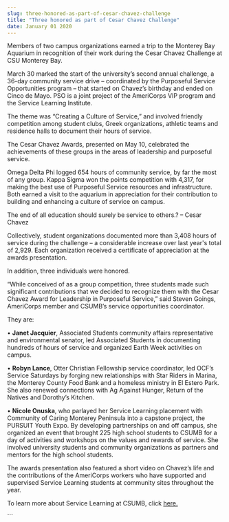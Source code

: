 ```yaml
---
slug: three-honored-as-part-of-cesar-chavez-challenge
title: "Three honored as part of Cesar Chavez Challenge"
date: January 01 2020
---
```


 
<p>
  Members of two campus organizations earned a trip to the Monterey Bay Aquarium
  in recognition of their work during the Cesar Chavez Challenge at CSU Monterey
  Bay.
</p>
<p>
  March 30 marked the start of the university’s second annual challenge, a
  36-day community service drive – coordinated by the Purposeful Service
  Opportunities program – that started on Chavez’s birthday and ended on Cinco
  de Mayo. PSO is a joint project of the AmeriCorps VIP program and the Service
  Learning Institute.
</p>
<p>
  The theme was “Creating a Culture of Service,” and involved friendly
  competition among student clubs, Greek organizations, athletic teams and
  residence halls to document their hours of service.
</p>
<p>
  The Cesar Chavez Awards, presented on May 10, celebrated the achievements of
  these groups in the areas of leadership and purposeful service.
</p>
<p>
  Omega Delta Phi logged 654 hours of community service, by far the most of any
  group. Kappa Sigma won the points competition with 4,317, for making the best
  use of Purposeful Service resources and infrastructure. Both earned a visit to
  the aquarium in appreciation for their contribution to building and enhancing
  a culture of service on campus.
</p>
<p>
  The end of all education should surely be service to others.? – Cesar Chavez
</p>
<p>
  Collectively, student organizations documented more than 3,408 hours of
  service during the challenge – a considerable increase over last year's total
  of 2,929. Each organization received a certificate of appreciation at the
  awards presentation.
</p>
<p>In addition, three individuals were honored.</p>
<p>
  “While conceived of as a group competition, three students made such
  significant contributions that we decided to recognize them with the Cesar
  Chavez Award for Leadership in Purposeful Service,” said Steven Goings,
  AmeriCorps member and CSUMB’s service opportunities coordinator.
</p>
<p>They are:</p>
<p>
  • <strong>Janet Jacquier</strong>, Associated Students community affairs
  representative and environmental senator, led Associated Students in
  documenting hundreds of hours of service and organized Earth Week activities
  on campus.
</p>
<p>
  • <strong>Robyn Lance</strong>, Otter Christian Fellowship service
  coordinator, led OCF’s Service Saturdays by forging new relationships with
  Star Riders in Marina, the Monterey County Food Bank and a homeless ministry
  in El Estero Park. She also renewed connections with Ag Against Hunger, Return
  of the Natives and Dorothy’s Kitchen.
</p>
<p>
  • <strong>Nicole Onuska</strong>, who parlayed her Service Learning placement
  with Community of Caring Monterey Peninsula into a capstone project, the
  PURSUIT Youth Expo. By developing partnerships on and off campus, she
  organized an event that brought 225 high school students to CSUMB for a day of
  activities and workshops on the values and rewards of service. She involved
  university students and community organizations as partners and mentors for
  the high school students.
</p>
<p>
  The awards presentation also featured a short video on Chavez’s life and the
  contributions of the AmeriCorps workers who have supported and supervised
  Service Learning students at community sites throughout the year.
</p>
<p>
  To learn more about Service Learning at CSUMB, click
  <a href="https://csumb.edu/service">here.</a>
</p>
```
